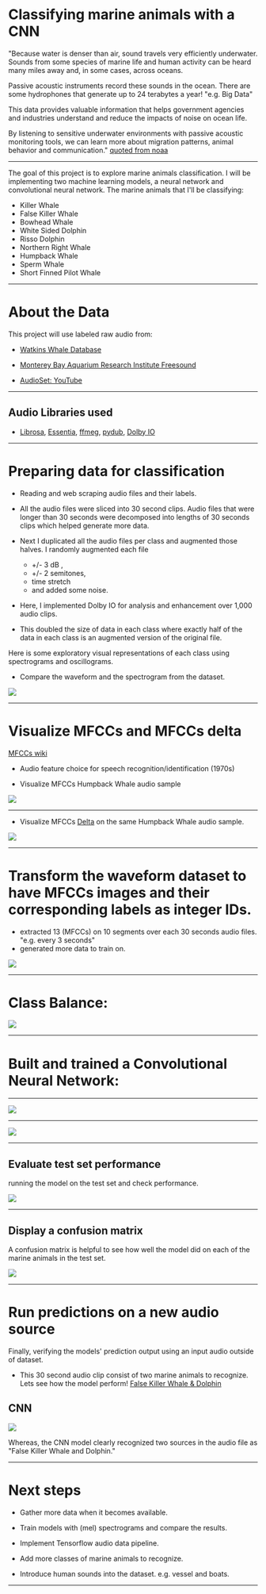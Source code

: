 # Classifying marine animals with a CNN

"Because water is denser than air, sound travels very efficiently underwater. Sounds from some species of marine life and human activity can be heard many miles away and, in some cases, across oceans. 

Passive acoustic instruments record these sounds in the ocean. There are some hydrophones that generate up to 24 terabytes a year! "e.g. Big Data"

This data provides valuable information that helps government agencies and industries understand and reduce the impacts of noise on ocean life.

By listening to sensitive underwater environments with passive acoustic monitoring tools, we can learn more about migration patterns, animal behavior and communication."
[quoted from noaa](https://noaa.maps.arcgis.com/apps/Cascade/index.html?appid=c653c78262a7487da42149ebc86f80c2)

<hr>
The goal of this project is to explore marine animals classification. I will be implementing two machine learning models, a neural network and convolutional neural network. The marine animals that I'll be classifying:

* Killer Whale
* False Killer Whale
* Bowhead Whale
* White Sided Dolphin
* Risso Dolphin
* Northern Right Whale
* Humpback Whale
* Sperm Whale
* Short Finned Pilot Whale 

<hr>

# About the Data

This project will use labeled raw audio from:

* [Watkins Whale Database](https://cis.whoi.edu/science/B/whalesounds/index.cfm)

* [Monterey Bay Aquarium Research Institute Freesound](https://www.mbari.org)

* [AudioSet: YouTube](https://research.google.com/audioset/)

<hr>

## Audio Libraries used

* [Librosa](https://librosa.org), [Essentia](http://essentia.upf.edu), [ffmeg](https://ffmpeg.org), [pydub](https://medium.com/better-programming/simple-audio-processing-in-python-with-pydub-c3a217dabf11), [Dolby IO](https://dolby.io)

<hr>

# Preparing data for classification

* Reading and web scraping audio files and their labels.

* All the audio files were sliced into 30 second clips. Audio files that were longer than 30 seconds were decomposed into lengths of 30 seconds clips which helped generate more data. 

* Next I duplicated all the audio files per class and augmented those halves. I randomly augmented each file 
    * +/- 3 dB , 
    * +/- 2 semitones, 
    * time stretch 
    * and added some noise. 

* Here, I implemented Dolby IO for analysis and enhancement over 1,000 audio clips.
    
* This doubled the size of data in each class where exactly half of the data in each class is an augmented version of the original file. 

Here is some exploratory visual representations of each class using spectrograms and oscillograms.
* Compare the waveform and the spectrogram from the dataset.

![](images/Spectro_Oscilo2.png ) 

<hr>

# Visualize MFCCs and MFCCs delta
[MFCCs wiki](https://en.wikipedia.org/wiki/Mel-frequency_cepstrum)

*  Audio feature choice for speech recognition/identification (1970s)

* Visualize MFCCs Humpback Whale audio sample

![](images/humpbackmfcc.png)

<hr>

* Visualize MFCCs [Delta](https://wiki.aalto.fi/display/ITSP/Deltas+and+Delta-deltas) on the same Humpback Whale audio sample.

![](images/humpbackmfccdelta.png)

<hr>

# Transform the waveform dataset to have MFCCs images and their corresponding labels as integer IDs.

* extracted 13 (MFCCs) on 10 segments over each 30 seconds audio files. "e.g. every 3 seconds" 
* generated more data to train on.


![](images/extractMFCCsHumpback3.png)

<hr>

# Class Balance:

![](images/classbalance.png )



<hr>

# Built and trained a Convolutional Neural Network:
<hr>

![](images/cnnmodelsummary.png)

<hr>

![](images/error_accuracycnn3.png)

<hr>

## Evaluate test set performance
running the model on the test set and check performance. 

![](images/cnnontestset.png)
<hr>

## Display a confusion matrix
A confusion matrix is helpful to see how well the model did on each of the marine animals in the test set. 

![](images/finalCFcnn.png)


<hr>

# Run predictions on a new audio source
Finally, verifying the models' prediction output using an input audio outside of dataset.

* This 30 second audio clip consist of two marine animals to recognize. Lets see how the model perform!
[False Killer Whale & Dolphin](https://www.youtube.com/watch?v=2WY6Rf2gYKE)


## CNN
![](images/CNN_prediction.png)


Whereas, the CNN model clearly recognized two sources in the audio file as "False Killer Whale and Dolphin."


<hr>

# Next steps

* Gather more data when it becomes available.

* Train models with (mel) spectrograms and compare the results.

* Implement Tensorflow audio data pipeline.

* Add more classes of marine animals to recognize.

* Introduce human sounds into the dataset. e.g. vessel and boats.



<hr>


